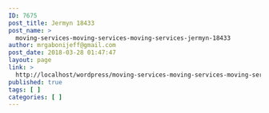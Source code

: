 ```yaml
---
ID: 7675
post_title: Jermyn 18433
post_name: >
  moving-services-moving-services-moving-services-jermyn-18433
author: mrgabonijeff@gmail.com
post_date: 2018-03-28 01:47:47
layout: page
link: >
  http://localhost/wordpress/moving-services-moving-services-moving-services-jermyn-18433/
published: true
tags: [ ]
categories: [ ]
---
```

